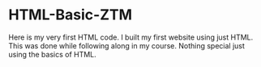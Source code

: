 # HTML-Basic-ZTM
Here is my very first HTML code. I built my first website using just HTML. This was done while following along in my course. Nothing special just using the basics of HTML.  
